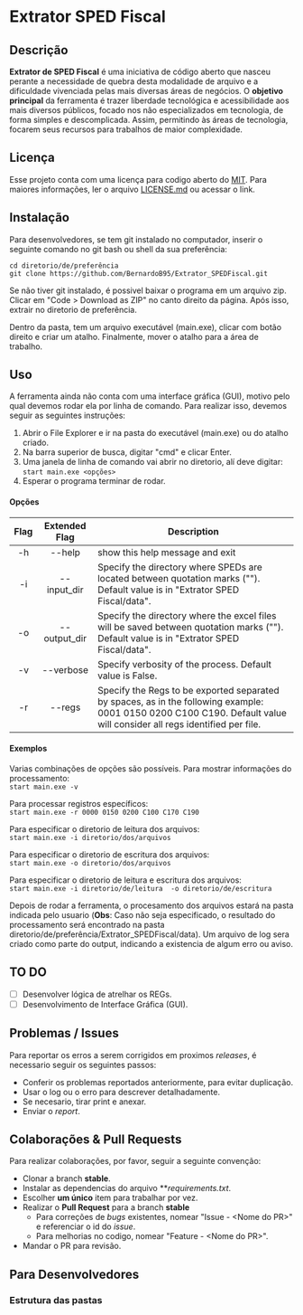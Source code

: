 # Extrator SPED Fiscal 
## Descrição
**Extrator de SPED Fiscal** é uma iniciativa de código aberto que nasceu perante a necessidade de quebra desta modalidade de arquivo e a dificuldade vivenciada pelas mais diversas áreas de negócios. O **objetivo principal** da ferramenta é trazer liberdade tecnológica e acessibilidade aos mais diversos públicos, focado nos não especializados em tecnologia, de forma simples e descomplicada. Assim, permitindo às áreas de tecnologia, focarem seus recursos para trabalhos de maior complexidade.


## Licença
Esse projeto conta com uma licença para codigo aberto do [MIT](https://choosealicense.com/licenses/mit/). Para maiores informações, ler o arquivo [LICENSE.md](https://github.com/BernardoB95/Extrator_SPEDFiscal/blob/main/README.md) ou acessar o link.

## Instalação
Para desenvolvedores, se tem git instalado no computador, inserir o seguinte comando no git bash ou shell da sua preferência:
```
cd diretorio/de/preferência
git clone https://github.com/BernardoB95/Extrator_SPEDFiscal.git
```

Se não tiver git instalado, é possivel baixar o programa em um arquivo zip. Clicar em "Code > Download as ZIP" no canto direito da página. Após isso, extrair no diretorio de preferência.

Dentro da pasta, tem um arquivo executável (main.exe), clicar com botão direito e criar um atalho. Finalmente, mover o atalho para a área de trabalho.


## Uso
A ferramenta ainda não conta com uma interface gráfica (GUI), motivo pelo qual devemos rodar ela por linha de comando. Para realizar isso, devemos seguir as seguintes instruções:
1. Abrir o File Explorer e ir na pasta do executável (main.exe) ou do atalho criado.
2. Na barra superior de busca, digitar "cmd" e clicar Enter.
3. Uma janela de linha de comando vai abrir no diretorio, alí deve digitar: `start main.exe <opções>`
4. Esperar o programa terminar de rodar.

#### Opções
| Flag | Extended Flag | Description |
| :----: | :------: | ----------- |
| -h | --help | show this help message and exit |
| -i | --input_dir | Specify the directory where SPEDs are located between quotation marks (""). Default value is in "Extrator SPED Fiscal/data". |
| -o | --output_dir | Specify the directory where the excel files will be saved between quotation marks (""). Default value is in "Extrator SPED Fiscal/data". |
| -v | --verbose | Specify verbosity of the process. Default value is False. |
| -r | --regs | Specify the Regs to be exported separated by spaces, as in the following example: 0001 0150 0200 C100 C190. Default value will consider all regs identified per file. |

#### Exemplos
Varias combinações de opções são possíveis.
Para mostrar informações do processamento:<br>
`start main.exe -v`

Para processar registros específicos:<br>
`start main.exe -r 0000 0150 0200 C100 C170 C190`

Para especificar o diretorio de leitura  dos arquivos:<br>
`start main.exe -i diretorio/dos/arquivos`

Para especificar o diretorio de escritura dos arquivos:<br>
`start main.exe -o diretorio/dos/arquivos`

Para especificar o diretorio de leitura e escritura dos arquivos:<br>
`start main.exe -i diretorio/de/leitura  -o diretorio/de/escritura`

Depois de rodar a ferramenta, o procesamento dos arquivos estará na pasta indicada pelo usuario (**Obs**: Caso não seja especificado, o resultado do processamento será encontrado na pasta diretorio/de/preferência/Extrator_SPEDFiscal/data). Um arquivo de log sera criado como parte do output, indicando a existencia de algum erro ou aviso.

## TO DO
- [ ] Desenvolver lógica de atrelhar os REGs.
- [ ] Desenvolvimento de Interface Gráfica (GUI).

## Problemas / Issues
Para reportar os erros a serem corrigidos em proximos *releases*, é necessario seguir os seguintes passos:
- Conferir os problemas reportados anteriormente, para evitar duplicação.
- Usar o log ou o erro para descrever detalhadamente.
- Se necesario, tirar print e anexar.
- Enviar o *report*.


## Colaborações & Pull Requests
Para realizar colaborações, por favor, seguir a seguinte convenção:
 - Clonar a branch **stable**.
 - Instalar as dependencias do arquivo ***requirements.txt*.
 - Escolher **um único** item para trabalhar por vez.
 - Realizar o **Pull Request** para a branch **stable**
   - Para correções de *bugs* existentes, nomear "Issue - \<Nome do PR\>" e referenciar o id do *issue*.
   - Para melhorias no codigo, nomear "Feature - \<Nome do PR\>".
 - Mandar o PR para revisão.

## Para Desenvolvedores

### Estrutura das pastas

